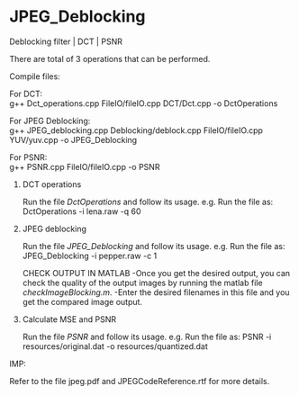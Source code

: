 JPEG_Deblocking
===============

Deblocking filter | DCT | PSNR

There are total of 3 operations that can be performed.

Compile files:

For DCT: <br>
g++ Dct_operations.cpp FileIO/fileIO.cpp DCT/Dct.cpp -o DctOperations

For JPEG Deblocking:<br>
g++ JPEG_deblocking.cpp Deblocking/deblock.cpp FileIO/fileIO.cpp YUV/yuv.cpp -o JPEG_Deblocking

For PSNR:<br>
g++ PSNR.cpp FileIO/fileIO.cpp -o PSNR

1. DCT operations

   Run the file *DctOperations* and follow its usage.
   e.g. Run the file as:
   DctOperations -i lena.raw -q 60

2. JPEG deblocking

   Run the file *JPEG_Deblocking* and follow its usage.
   e.g. Run the file as:
   JPEG_Deblocking -i pepper.raw -c 1
   
   CHECK OUTPUT IN MATLAB
   -Once you get the desired output, you can check the quality of the output
    images by running the matlab file *checkImageBlocking.m*.
   -Enter the desired filenames in this file and you get the compared image output.

3. Calculate MSE and PSNR

   Run the file *PSNR* and follow its usage.
   e.g. Run the file as:
   PSNR -i resources/original.dat -o resources/quantized.dat



IMP:

Refer to the file jpeg.pdf and JPEGCodeReference.rtf for more details.
